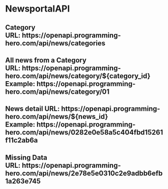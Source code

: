 # NewsportalAPI

<h2>Category <br>URL: https://openapi.programming-hero.com/api/news/categories</h2>


<h2>All news from a Category <br>
URL: https://openapi.programming-hero.com/api/news/category/${category_id}<br>   
Example: https://openapi.programming-hero.com/api/news/category/01</h2>

<h2>News detail                                            
URL: https://openapi.programming-hero.com/api/news/${news_id}<br>         
Example: https://openapi.programming-hero.com/api/news/0282e0e58a5c404fbd15261f11c2ab6a</h2>

<h2>Missing Data <br>                                                     
URL: https://openapi.programming-hero.com/api/news/2e78e5e0310c2e9adbb6efb1a263e745</h2>
